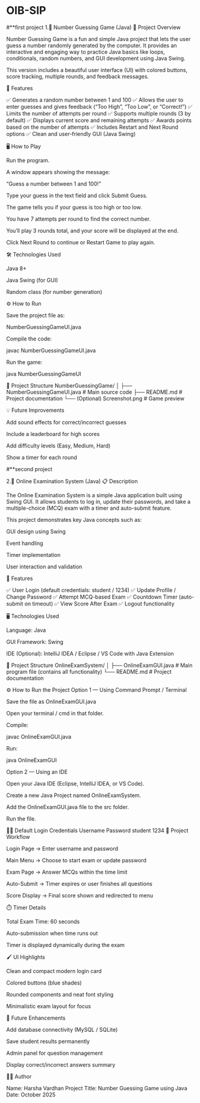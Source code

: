 # OIB-SIP
#**first project
1.🎯 Number Guessing Game (Java)
📘 Project Overview

Number Guessing Game is a fun and simple Java project that lets the user guess a number randomly generated by the computer.
It provides an interactive and engaging way to practice Java basics like loops, conditionals, random numbers, and GUI development using Java Swing.

This version includes a beautiful user interface (UI) with colored buttons, score tracking, multiple rounds, and feedback messages.

🧠 Features

✅ Generates a random number between 1 and 100
✅ Allows the user to enter guesses and gives feedback (“Too High”, “Too Low”, or “Correct!”)
✅ Limits the number of attempts per round
✅ Supports multiple rounds (3 by default)
✅ Displays current score and remaining attempts
✅ Awards points based on the number of attempts
✅ Includes Restart and Next Round options
✅ Clean and user-friendly GUI (Java Swing)

🖥️ How to Play

Run the program.

A window appears showing the message:

“Guess a number between 1 and 100!”

Type your guess in the text field and click Submit Guess.

The game tells you if your guess is too high or too low.

You have 7 attempts per round to find the correct number.

You’ll play 3 rounds total, and your score will be displayed at the end.

Click Next Round to continue or Restart Game to play again.

🛠️ Technologies Used

Java 8+

Java Swing (for GUI)

Random class (for number generation)

⚙️ How to Run

Save the project file as:

NumberGuessingGameUI.java


Compile the code:

javac NumberGuessingGameUI.java


Run the game:

java NumberGuessingGameUI

📂 Project Structure
NumberGuessingGame/
│
├── NumberGuessingGameUI.java   # Main source code
├── README.md                   # Project documentation
└── (Optional) Screenshot.png   # Game preview

💡 Future Improvements

Add sound effects for correct/incorrect guesses

Include a leaderboard for high scores

Add difficulty levels (Easy, Medium, Hard)

Show a timer for each round


#**second project

2.🧠 Online Examination System (Java)
📋 Description

The Online Examination System is a simple Java application built using Swing GUI.
It allows students to log in, update their passwords, and take a multiple-choice (MCQ) exam with a timer and auto-submit feature.

This project demonstrates key Java concepts such as:

GUI design using Swing

Event handling

Timer implementation

User interaction and validation

🚀 Features

✅ User Login (default credentials: student / 1234)
✅ Update Profile / Change Password
✅ Attempt MCQ-based Exam
✅ Countdown Timer (auto-submit on timeout)
✅ View Score After Exam
✅ Logout functionality

🖥️ Technologies Used

Language: Java

GUI Framework: Swing

IDE (Optional): IntelliJ IDEA / Eclipse / VS Code with Java Extension

📁 Project Structure
OnlineExamSystem/
│
├── OnlineExamGUI.java     # Main program file (contains all functionality)
└── README.md              # Project documentation

⚙️ How to Run the Project
Option 1 — Using Command Prompt / Terminal

Save the file as OnlineExamGUI.java

Open your terminal / cmd in that folder.

Compile:

javac OnlineExamGUI.java


Run:

java OnlineExamGUI

Option 2 — Using an IDE

Open your Java IDE (Eclipse, IntelliJ IDEA, or VS Code).

Create a new Java Project named OnlineExamSystem.

Add the OnlineExamGUI.java file to the src folder.

Run the file.

🧑‍💻 Default Login Credentials
Username	Password
student	1234
🧩 Project Workflow

Login Page → Enter username and password

Main Menu → Choose to start exam or update password

Exam Page → Answer MCQs within the time limit

Auto-Submit → Timer expires or user finishes all questions

Score Display → Final score shown and redirected to menu

⏱️ Timer Details

Total Exam Time: 60 seconds

Auto-submission when time runs out

Timer is displayed dynamically during the exam

🖌️ UI Highlights

Clean and compact modern login card

Colored buttons (blue shades)

Rounded components and neat font styling

Minimalistic exam layout for focus

🏁 Future Enhancements

Add database connectivity (MySQL / SQLite)

Save student results permanently

Admin panel for question management

Display correct/incorrect answers summary

👨‍💻 Author

Name: Harsha Vardhan
Project Title: Number Guessing Game using Java
Date: October 2025
